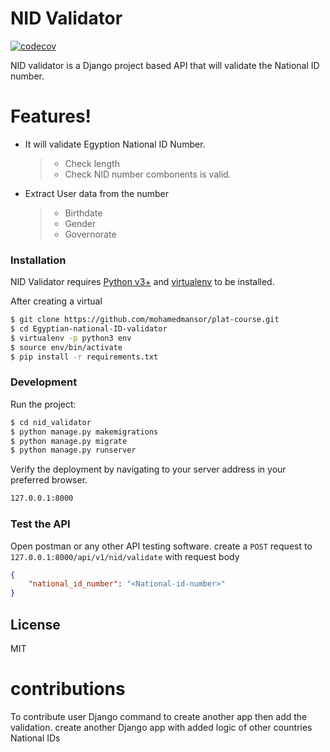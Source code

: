 # NID Validator

[![codecov](https://codecov.io/gh/mohamedmansor/Egyptian-national-ID-validator/branch/main/graph/badge.svg?token=FB8DUJS8L6)](https://codecov.io/gh/mohamedmansor/Egyptian-national-ID-validator)

NID validator is a  Django project based API that will validate the National ID number.

# Features!
- It will validate Egyption National ID Number.
    > - Check length
    > - Check NID number combonents is valid.
- Extract User data from the number
    > - Birthdate
    > - Gender
    > - Governorate

### Installation

NID Validator requires [Python v3+](https://www.python.org/download/releases/3.0/) and [virtualenv](https://virtualenv.pypa.io/en/latest/) to be installed.

After creating a virtual

```sh
$ git clone https://github.com/mohamedmansor/plat-course.git
$ cd Egyptian-national-ID-validator
$ virtualenv -p python3 env
$ source env/bin/activate
$ pip install -r requirements.txt
```
### Development
Run the project:
```sh
$ cd nid_validator
$ python manage.py makemigrations
$ python manage.py migrate
$ python manage.py runserver
```

Verify the deployment by navigating to your server address in your preferred browser.

```sh
127.0.0.1:8000
```
### Test the API

Open postman or any other API testing software.
create a `POST` request to `127.0.0.1:8000/api/v1/nid/validate`
with request body
```json
{
    "national_id_number": "<National-id-number>"
}
```

License
----

MIT

# contributions
To contribute user Django command to create another app then add the validation. create another Django app with added logic of other countries National IDs
